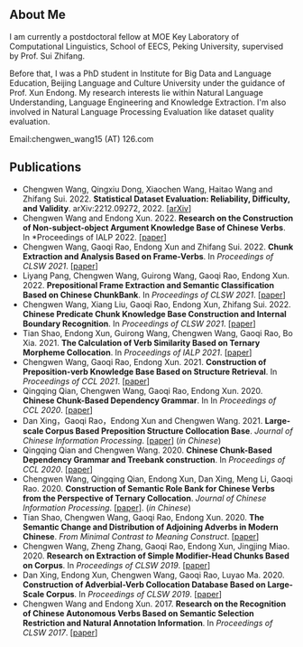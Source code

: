## About Me

I am currently a postdoctoral fellow at MOE Key Laboratory of Computational Linguistics, School of EECS, Peking University, supervised by Prof. Sui Zhifang.

Before that, I was a PhD student in Institute for Big Data and Language Education, Beijing Language and Culture University under the guidance of Prof. Xun Endong.
My research interests lie within Natural Language Understanding, Language Engineering and Knowledge Extraction. I'm also involved in Natural Language Processing Evaluation like dataset quality evaluation.

Email:chengwen_wang15 (AT) 126.com 


## Publications
- Chengwen Wang, Qingxiu Dong, Xiaochen Wang, Haitao Wang and Zhifang Sui. 2022. **Statistical Dataset Evaluation: Reliability, Difficulty, and Validity**. arXiv:2212.09272, 2022. [[arXiv](https://arxiv.org/abs/2212.09272)]
- Chengwen Wang and Endong Xun. 2022. **Research on the Construction of Non-subject-object Argument Knowledge Base of Chinese Verbs**. In *Proceedings of IALP 2022. [[paper](https://ieeexplore.ieee.org/abstract/document/9961281)]
- Chengwen Wang, Gaoqi Rao, Endong Xun and Zhifang Sui. 2022. **Chunk Extraction and Analysis Based on Frame-Verbs**. In *Proceedings of CLSW 2021*. [[paper](https://doi.org/10.1007/978-3-031-06703-7_32)] 
- Liyang Pang, Chengwen Wang, Guirong Wang, Gaoqi Rao, Endong Xun. 2022. **Prepositional Frame Extraction and Semantic Classification Based on Chinese ChunkBank**. In *Proceedings of CLSW 2021*. [[paper](https://link.springer.com/chapter/10.1007/978-3-031-06547-7_17)]
- Chengwen Wang, Xiang Liu, Gaoqi Rao, Endong Xun, Zhifang Sui. 2022. **Chinese Predicate Chunk Knowledge Base Construction and Internal Boundary Recognition**. In *Proceedings of CLSW 2021*. [[paper](https://link.springer.com/chapter/10.1007/978-3-031-06547-7_10)]
- Tian Shao, Endong Xun, Guirong Wang, Chengwen Wang, Gaoqi Rao, Bo Xia. 2021. **The Calculation of Verb Similarity Based on Ternary Morpheme Collocation**. In *Proceedings of IALP 2021*. [[paper](https://ieeexplore.ieee.org/abstract/document/9675253)]
- Chengwen Wang, Gaoqi Rao, Endong Xun. 2021. **Construction of Preposition-verb Knowledge Base Based on Structure Retrieval**. In *Proceedings of CCL 2021*. [[paper](https://aclanthology.org/2021.ccl-1.47/)]
- Qingqing Qian, Chengwen Wang, Gaoqi Rao, Endong Xun. 2020. **Chinese Chunk-Based Dependency Grammar**. In In *Proceedings of CCL 2020*. [[paper](https://aclanthology.org/2020.ccl-1.12/)]
- Dan Xing，Gaoqi Rao，Endong Xun and Chengwen Wang. 2021. **Large-scale Corpus Based Preposition Structure Collocation Base**. *Journal of Chinese Information Processing*. [[paper](https://oversea.cnki.net/KCMS/detail/detail.aspx?dbcode=CJFD&dbname=CJFDLAST2020&filename=MESS202011001&uniplatform=OVERSEA&v=rkj06YRKze8PP8cG508-HK_GaL86U4X82YEumXawYgq-MrU8cSZ9-Nr5MYQwmtr-)] (*in Chinese*)
- Qingqing Qian and Chengwen Wang. 2020. **Chinese Chunk-Based Dependency Grammar and Treebank construction**. In *Proceedings of CCL 2020*. [[paper](https://aclanthology.org/2020.ccl-1.53/)]
- Chengwen Wang, Qingqing Qian, Endong Xun, Dan Xing, Meng Li, Gaoqi Rao. 2020. **Construction of Semantic Role Bank for Chinese Verbs from the Perspective of Ternary Collocation**. *Journal of Chinese Information Processing*. [[paper](https://oversea.cnki.net/KCMS/detail/detail.aspx?dbcode=CJFD&dbname=CJFDLAST2020&filename=MESS202009003&uniplatform=OVERSEA&v=rkj06YRKze9SmrDt9g4crguX8z7Zes5D_lqrRkzBAqyub-I2WMy9g_bN5VeLRxPq)]. (*in Chinese*)
- Tian Shao, Chengwen Wang, Gaoqi Rao, Endong Xun. 2020. **The Semantic Change and Distribution of Adjoining Adverbs in Modern Chinese**. *From Minimal Contrast to Meaning Construct*. [[paper](https://link.springer.com/chapter/10.1007/978-981-32-9240-6_11)]
- Chengwen Wang, Zheng Zhang, Gaoqi Rao, Endong Xun, Jingjing Miao. 2020. **Research on Extraction of Simple Modifier-Head Chunks Based on Corpus**. In *Proceedings of  CLSW 2019*. [[paper](https://link.springer.com/chapter/10.1007/978-3-030-38189-9_37)]
- Dan Xing, Endong Xun, Chengwen Wang, Gaoqi Rao, Luyao Ma. 2020. **Construction of Adverbial-Verb Collocation Database Based on Large-Scale Corpus**. In *Proceedings of  CLSW 2019*. [[paper](https://link.springer.com/chapter/10.1007/978-3-030-38189-9_60)]
- Chengwen Wang and Endong Xun. 2017. **Research on the Recognition of Chinese Autonomous Verbs Based on Semantic Selection Restriction and Natural Annotation Information**. In *Proceedings of  CLSW 2017*. [[paper](https://link.springer.com/chapter/10.1007/978-3-319-73573-3_21)]




